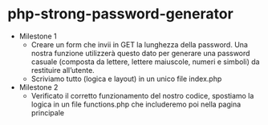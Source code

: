 # php-strong-password-generator

- Milestone 1
    - Creare un form che invii in GET la lunghezza della password. Una nostra funzione utilizzerà questo dato per generare una password casuale (composta da lettere, lettere maiuscole, numeri e simboli) da restituire all’utente.
    - Scriviamo tutto (logica e layout) in un unico file index.php
- Milestone 2
    - Verificato il corretto funzionamento del nostro codice, spostiamo la logica in un file functions.php che includeremo poi nella pagina principale
